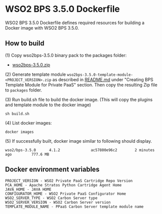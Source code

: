 # WSO2 BPS 3.5.0 Dockerfile

WSO2 BPS 3.5.0 Dockerfile defines required resources for building a Docker image with WSO2 BPS 3.5.0.

## How to build

(1) Copy wso2bps-3.5.0 binary pack to the packages folder:

* [wso2bps-3.5.0.zip](http://wso2.com/products/business-process-server/)

(2) Generate template module `wso2bps-3.5.0-template-module-<PROJECT_VERSION>.zip` as described in [README.md](https://github.com/wso2/private-paas-cartridges/blob/master/wso2bps/3.5.0/template-module/README.md) under "Creating BPS Template Module for Private PaaS" section. Then copy the resulting Zip file to `packages` folder.


(3) Run build.sh file to build the docker image. (This will copy the plugins and template module to the docker image)
```
sh build.sh
```

(4) List docker images:
```
docker images
```
(5) If successfully built, docker image similar to following should display.
```
wso2/bps-3.5.0      4.1.2              ac57800e96c2        2 minutes ago         777.6 MB
```
## Docker environment variables
```
PROJECT_VERSION - WSO2 Private PaaS Cartridge Repo Version
PCA_HOME - Apache Stratos Python Cartridge Agent Home
JAVA_HOME - JAVA HOME
CONFIGURATOR_HOME - WSO2 Private PaaS Configurator Home
WSO2_SERVER_TYPE - WSO2 Carbon Server type
WSO2_SERVER_VERSION - WSO2 Carbon Server version
TEMPLATE_MODULE_NAME - PPaaS Carbon Server template module name
```
